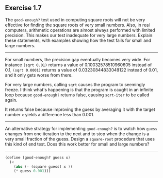 ## Exercise 1.7

The `good-enough?` test used in computing square roots will not be very effective for finding the square roots of very small numbers. Also, in real computers, arithmetic operations are almost always performed with limited precision. This makes our test inadequate for very large numbers. Explain these statements, with examples showing how the test fails for small and large numbers. 

---

For small numbers, the precision gap eventually becomes very wide. For instance `(sqrt 0.01)` returns a value of 0.10032578510960605 instead of 0.1, `(sqrt 0.0001)` returns a value of 0.03230844833048122 instead of 0.01, and it only gets worse from there.

For very large numbers, calling `sqrt` causes the program to seemingly freeze. I think what's happening is that the program is caught in an infinite loop because `good-enough?` returns false, causing `sqrt-iter` to be called again.

It returns false because improving the guess by averaging it with the target number `x` yields a difference less than 0.001.

---

An alternative strategy for implementing `good-enough?` is to watch how `guess` changes from one iteration to the next and to stop when the change is a very small fraction of the guess. Design a `square-root` procedure that uses this kind of end test. Does this work better for small and large numbers?

---

```scm
(define (good-enough? guess x)
  (< 
    (abs (- (square guess) x ))
    (* guess 0.001)))
```